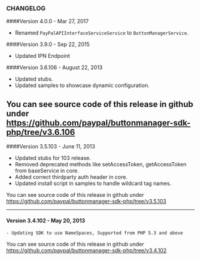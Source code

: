 ### CHANGELOG

####Version 4.0.0 - Mar 27, 2017
   - Renamed `PayPalAPIInterfaceServiceService` to `ButtonManagerService`.
   

####Version 3.9.0 - Sep 22, 2015
   - Updated IPN Endpoint

####Version 3.6.106 - August 22, 2013

   - Updated stubs.
   - Updated samples to showcase dynamic configuration.   

You can see source code of this release in github under https://github.com/paypal/buttonmanager-sdk-php/tree/v3.6.106
--------------------------------------------------------------------------------------------------

####Version 3.5.103 - June 11, 2013

   - Updated stubs for 103 release.
   - Removed deprecated methods like setAccessToken, getAccessToken from baseService in core.
   - Added correct thirdparty auth header in core.
   - Updated install script in samples to handle wildcard tag names.

You can see source code of this release in github under https://github.com/paypal/buttonmanager-sdk-php/tree/v3.5.103

--------------------------------------------------------------------------------------------------

#### Version 3.4.102 - May 20, 2013

    - Updating SDK to use NameSpaces, Supported from PHP 5.3 and above

You can see source code of this release in github under https://github.com/paypal/buttonmanager-sdk-php/tree/v3.4.102
